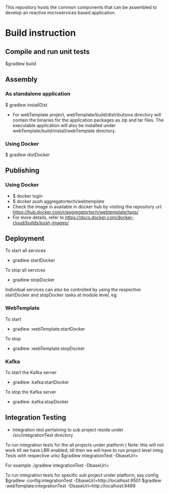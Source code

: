 This repository hosts the common components that can be assembled to develop an reactive microservices based application.

# Build instruction

##  Compile and run unit tests
$gradlew build

## Assembly
### As standalone  application
$ gradlew installDist
* For webTemplate project,  webTemplate/build/distributions  directory will contain the binaries for the application  packages as zip and tar files. The  executable application will also be installed under webTemplate/build/install/webTemplate directory.

### Using Docker
$ gradlew distDocker

## Publishing
### Using Docker
* $ docker login
* $ docker push aggregatortech/webtemplate
* Check the image in available in docker hub by visiting the repository url: https://hub.docker.com/r/aggregatortech/webtemplate/tags/
* For more details, refer to https://docs.docker.com/docker-cloud/builds/push-images/

## Deployment
To start all services
* gradlew startDocker

To stop all services
* gradlew stopDocker

Individual services can also be controlled by using the respective startDocker and stopDocker tasks at module level, eg:

### WebTemplate
To start
* gradlew :webTemplate:startDocker

To stop
* gradlew :webTemplate:stopDocker

### Kafka
To start the Kafka server
* gradlew :kafka:startDocker

To stop the Kafka server
* gradlew :kafka:stopDocker

## Integration Testing
* Integration test pertaining to sub project reside under <subProjectRoot>/src/integrationTest directory

To run integration tests for the all projects under platform ( Note: this will not work till we have LBR enabled, till then we will have to run project level integ Tests with respective urls)
$gradlew integrationTest -DbaseUrl=<baseUrl of the microservice>

For example ./gradlew integrationTest -DbaseUrl=<LBR Url>

To run integration tests for specific sub project under platform, say config
$gradlew :config:integrationTest -DbaseUrl=http://localhost:9501
$gradlew :webTemplate:integrationTest -DbaseUrl=http://localhost:9499

